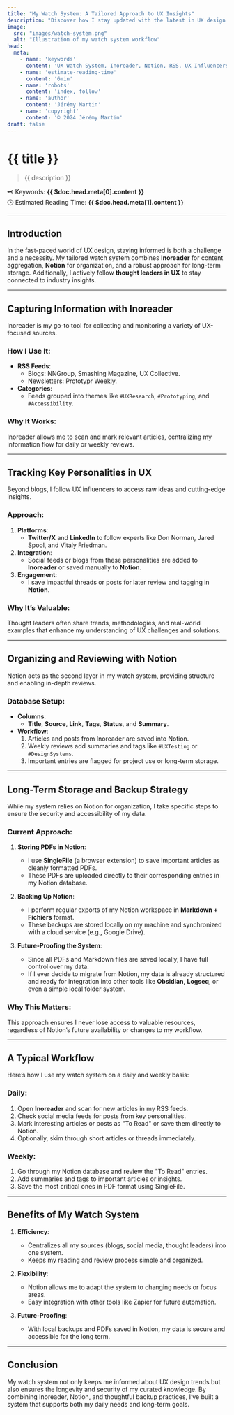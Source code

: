 ```yaml
---
title: "My Watch System: A Tailored Approach to UX Insights"
description: "Discover how I stay updated with the latest in UX design through a structured watch system combining Inoreader, Notion, and a focus on long-term value."
image: 
  src: "images/watch-system.png"
  alt: "Illustration of my watch system workflow"
head:
  meta:
    - name: 'keywords'
      content: 'UX Watch System, Inoreader, Notion, RSS, UX Influencers'
    - name: 'estimate-reading-time'
      content: '6min'
    - name: 'robots'
      content: 'index, follow'
    - name: 'author'
      content: 'Jérémy Martin'
    - name: 'copyright'
      content: '© 2024 Jérémy Martin'
draft: false
---
```


# {{ title }}

> {{ description }}

🗝️ Keywords: **{{ $doc.head.meta[0].content }}**  
🕒 Estimated Reading Time: **{{ $doc.head.meta[1].content }}**

---

## Introduction

In the fast-paced world of UX design, staying informed is both a challenge and a necessity. My tailored watch system combines **Inoreader** for content aggregation, **Notion** for organization, and a robust approach for long-term storage. Additionally, I actively follow **thought leaders in UX** to stay connected to industry insights.

---

## Capturing Information with Inoreader

Inoreader is my go-to tool for collecting and monitoring a variety of UX-focused sources.

### How I Use It:
- **RSS Feeds**:
  - Blogs: NNGroup, Smashing Magazine, UX Collective.
  - Newsletters: Prototypr Weekly.
- **Categories**:
  - Feeds grouped into themes like `#UXResearch`, `#Prototyping`, and `#Accessibility`.

### Why It Works:
Inoreader allows me to scan and mark relevant articles, centralizing my information flow for daily or weekly reviews.

---

## Tracking Key Personalities in UX

Beyond blogs, I follow UX influencers to access raw ideas and cutting-edge insights.

### Approach:
1. **Platforms**:
   - **Twitter/X** and **LinkedIn** to follow experts like Don Norman, Jared Spool, and Vitaly Friedman.
2. **Integration**:
   - Social feeds or blogs from these personalities are added to **Inoreader** or saved manually to **Notion**.
3. **Engagement**:
   - I save impactful threads or posts for later review and tagging in **Notion**.

### Why It’s Valuable:
Thought leaders often share trends, methodologies, and real-world examples that enhance my understanding of UX challenges and solutions.

---

## Organizing and Reviewing with Notion

Notion acts as the second layer in my watch system, providing structure and enabling in-depth reviews.

### Database Setup:
- **Columns**:
  - **Title**, **Source**, **Link**, **Tags**, **Status**, and **Summary**.
- **Workflow**:
  1. Articles and posts from Inoreader are saved into Notion.
  2. Weekly reviews add summaries and tags like `#UXTesting` or `#DesignSystems`.
  3. Important entries are flagged for project use or long-term storage.

---

## Long-Term Storage and Backup Strategy

While my system relies on Notion for organization, I take specific steps to ensure the security and accessibility of my data.

### Current Approach:
1. **Storing PDFs in Notion**:
   - I use **SingleFile** (a browser extension) to save important articles as cleanly formatted PDFs.
   - These PDFs are uploaded directly to their corresponding entries in my Notion database.

2. **Backing Up Notion**:
   - I perform regular exports of my Notion workspace in **Markdown + Fichiers** format.
   - These backups are stored locally on my machine and synchronized with a cloud service (e.g., Google Drive).

3. **Future-Proofing the System**:
   - Since all PDFs and Markdown files are saved locally, I have full control over my data.
   - If I ever decide to migrate from Notion, my data is already structured and ready for integration into other tools like **Obsidian**, **Logseq**, or even a simple local folder system.

### Why This Matters:
This approach ensures I never lose access to valuable resources, regardless of Notion’s future availability or changes to my workflow.

---

## A Typical Workflow

Here’s how I use my watch system on a daily and weekly basis:

### Daily:
1. Open **Inoreader** and scan for new articles in my RSS feeds.
2. Check social media feeds for posts from key personalities.
3. Mark interesting articles or posts as "To Read" or save them directly to Notion.
4. Optionally, skim through short articles or threads immediately.

### Weekly:
1. Go through my Notion database and review the "To Read" entries.
2. Add summaries and tags to important articles or insights.
3. Save the most critical ones in PDF format using SingleFile.

---

## Benefits of My Watch System

1. **Efficiency**:
   - Centralizes all my sources (blogs, social media, thought leaders) into one system.
   - Keeps my reading and review process simple and organized.

2. **Flexibility**:
   - Notion allows me to adapt the system to changing needs or focus areas.
   - Easy integration with other tools like Zapier for future automation.

3. **Future-Proofing**:
   - With local backups and PDFs saved in Notion, my data is secure and accessible for the long term.

---

## Conclusion

My watch system not only keeps me informed about UX design trends but also ensures the longevity and security of my curated knowledge. By combining Inoreader, Notion, and thoughtful backup practices, I’ve built a system that supports both my daily needs and long-term goals.